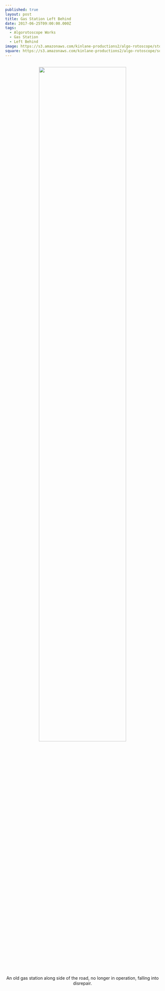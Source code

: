 ```yaml
---
published: true
layout: post
title: Gas Station Left Behind
date: 2017-06-25T09:00:00.000Z
tags:
  - Algorotoscope Works
  - Gas Station
  - Left Behind
image: https://s3.amazonaws.com/kinlane-productions2/algo-rotoscope/stories/old-gas-pumps.jpg
square: https://s3.amazonaws.com/kinlane-productions2/algo-rotoscope/square/old-gas-pumps-square.jpg
---
```

<p align="center"><img src="{{ page.image }}" width="75%" style="padding: 15px;" /></p>
<center>An old gas station along side of the road, no longer in operation, falling into disrepair.</center>
